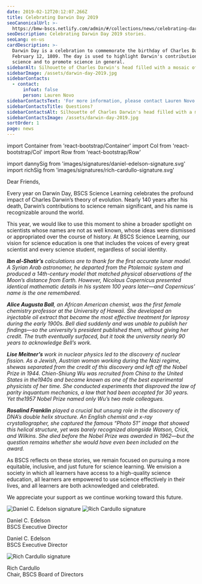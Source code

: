 ```yaml
---
date: 2019-02-12T20:12:07.266Z
title: Celebrating Darwin Day 2019
seoCanonicalUrl: >-
  https://bmw-bscs.netlify.com/admin/#/collections/news/celebrating-darwin-day-2019
seoDescription: Celebrating Darwin Day 2019 stories.
seoLang: en-us
cardDescription: >-
  Darwin Day is a celebration to commemorate the birthday of Charles Darwin on
  February 12, 1809. The day is used to highlight Darwin's contributions to
  science and to promote science in general.
sidebarAlt: Silhouette of Charles Darwin's head filled with a mosaic of other scientists.
sidebarImage: /assets/darwin-day-2019.jpg
sidebarContacts:
  - contact:
      infoat: false
      person: Lauren Novo
sidebarContactsText: 'For more information, please contact Lauren Novo.'
sidebarContactsTitle: Questions?
sidebarContactsAlt: Silhouette of Charles Darwin's head filled with a mosaic of other scientists.
sidebarContactsImage: /assets/darwin-day-2019.jpg
sortOrder: 1
page: news
---
```


import Container from 'react-bootstrap/Container'
import Col from 'react-bootstrap/Col'
import Row from 'react-bootstrap/Row'

import dannySig from 'images/signatures/daniel-edelson-signature.svg'
import richSig from 'images/signatures/rich-cardullo-signature.svg'

Dear Friends,

Every year on Darwin Day, BSCS Science Learning celebrates the profound impact of Charles Darwin’s theory of evolution. Nearly 140 years after his death, Darwin’s contributions to science remain significant, and his name is recognizable around the world.

This year, we would like to use this moment to shine a broader spotlight on scientists whose names are not as well known, whose ideas were dismissed or appropriated over the course of history. At BSCS Science Learning, our vision for science education is one that includes the voices of every great scientist and every science student, regardless of social identity.

_**Ibn al-Shatir’s** calculations are to thank for the first accurate lunar model. A Syrian Arab astronomer, he departed from the Ptolemaic system and produced a 14th-century model that matched physical observations of the Moon’s distance from Earth. However, Nicolaus Copernicus presented identical mathematic details in his system 100 years later—and Copernicus’ name is the one remembered._

_**Alice Augusta Ball**, an African American chemist, was the first female chemistry professor at the University of Hawaii. She developed an injectable oil extract that became the most effective treatment for leprosy during the early 1900s. Bell died suddenly and was unable to publish her findings—so the university’s president published them, without giving her credit. The truth eventually surfaced, but it took the university nearly 90 years to acknowledge Bell’s work._

_**Lise Meitner’s** work in nuclear physics led to the discovery of nuclear fission. As a Jewish, Austrian woman working during the Nazi regime, shewas separated from the credit of this discovery and left off the Nobel Prize in 1944. Chien-Shiung Wu was recruited from China to the United States in the1940s and became known as one of the best experimental physicists of her time. She conducted experiments that disproved the law of parity inquantum mechanics, a law that had been accepted for 30 years. Yet the1957 Nobel Prize named only Wu’s two male colleagues._

_**Rosalind Franklin** played a crucial but unsung role in the discovery of DNA’s double helix structure. An English chemist and x-ray crystallographer, she captured the famous “Photo 51” image that showed this helical structure, yet was barely recognized alongside Watson, Crick, and Wilkins. She died before the Nobel Prize was awarded in 1962—but the question remains whether she would have even been included on the award._

As BSCS reflects on these stories, we remain focused on pursuing a more equitable, inclusive, and just future for science learning. We envision a society in which all learners have access to a high-quality science education, all learners are empowered to use science effectively in their lives, and all learners are both acknowledged and celebrated.

We appreciate your support as we continue working toward this future.

<Container className="mt-5">
  <Row>
    <Col sm={6}>
      <img src={dannySig} alt="Daniel C. Edelson signature" style={{display: 'block', height: '65px'}} />
    </Col>
    <Col sm={6} className="d-none d-sm-block">
        <img src={richSig} alt="Rich Cardullo signature"  style={{display: 'block', height: '65px'}} />
    </Col>
    <Col className="d-block d-sm-none">
      <p>Daniel C. Edelson<br />BSCS Executive Director</p>
    </Col>
  </Row>
  <Row>
    <Col sm={6} className="d-none d-sm-block">
      <p>Daniel C. Edelson<br />BSCS Executive Director</p>
    </Col>
    <Col className="d-block d-sm-none mt-3">
      <img src={richSig} alt="Rich Cardullo signature" style={{display: 'block', height: '65px'}} />
    </Col>
    <Col sm={6}>
      <p>Rich Cardullo<br />Chair, BSCS Board of Directors</p>
    </Col>
  </Row>
</Container>
